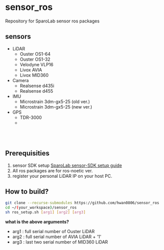 # sensor_ros
Repository for SparoLab sensor ros packages

## sensors
* LiDAR
    * Ouster OS1-64
    * Ouster OS1-32
    * Velodyne VLP16
    * Livox AVIA
    * Livox MID360
* Camera
    * Realsense d435i
    * Realsense d455
* IMU
    * Microstrain 3dm-gx5-25 (old ver.)
    * Microstrain 3dm-gx5-25 (new ver.)
* GPS
    * TDR-3000
    * 
<br/><br/>

## Prerequisities
1. sensor SDK setup
[SparoLab sensor-SDK setup guide](https://github.com/hwan0806/sensor_sdk)
2. All ros packages are for ros-noetic ver.
3. register your personal LiDAR IP on your host PC.

## How to build?
```bash
git clone --recurse-submodules https://github.com/hwan0806/sensor_ros
cd ~/(your_workspace)/sensor_ros
sh ros_setup.sh [arg1] [arg2] [arg3]
```

**what is the above arguments?**
* arg1 : full serial number of Ouster LiDAR
* arg2 : full serial number of AVIA LiDAR + '1'
* arg3 : last two serial number of MID360 LiDAR 

